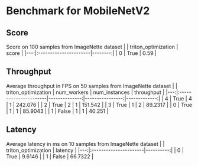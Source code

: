 # Benchmark for MobileNetV2

## Score

Score on 100 samples from ImageNette dataset
|    | triton_optimization   |   score |
|---:|:----------------------|--------:|
|  0 | True                  |    0.59 |

## Throughput
Average throughput in FPS on 50 samples from ImageNette dataset
|    | triton_optimization   |   num_workers |   num_instances |   throughput |
|---:|:----------------------|--------------:|----------------:|-------------:|
|  4 | True                  |             4 |               1 |     242.076  |
|  2 | True                  |             2 |               1 |     151.542  |
|  3 | True                  |             1 |               2 |      89.2317 |
|  0 | True                  |             1 |               1 |      85.9043 |
|  1 | False                 |             1 |               1 |      40.251  |

## Latency

Average latency in ms on 10 samples from ImageNette dataset
|    | triton_optimization   |   latency |
|---:|:----------------------|----------:|
|  0 | True                  |    9.6146 |
|  1 | False                 |   66.7322 |